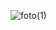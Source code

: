 

![foto(1)](https://user-images.githubusercontent.com/33932398/98770009-00db5800-23c0-11eb-9400-ae8fbb5679e7.jpg)
